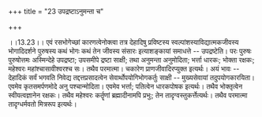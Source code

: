 +++
title = "23 उपद्रष्टाऽनुमन्ता च"

+++
  
  
।।13.23।। एवं रसभोगेच्छां कारणत्वेनोक्त्वा तत्र देहादिषु प्रविष्टस्य
स्वल्पांशस्याविद्यात्मकजीवस्य भोगादिदर्शने पुरुषस्य कथं भोगः कथं तेन
जीवस्य संसारः इत्याशङ्कायां समाधत्ते -- उपद्रष्टेति। परः पुरुषः
पुरुषोत्तमः अस्मिन्देहे उपद्रष्टा; उपसमीपे द्रष्टा साक्षी; तथा अनुमन्ता
अनुमोदिता; भर्त्ता धारकः; भोक्ता रक्षकः; महेश्वरः महांश्चासावीश्वरश्च
सः। तथैव परमात्मा। चकारेण प्राणजीवादिरप्युक्त इत्यर्थः। अयं भावः --
देहादिकं सर्वं भगवति निवेद्य तद्दत्तप्रसादत्वेन सेवार्थोपयोगिभोगकर्तुः
साक्षी -- मुख्यसेवायां तदुपयोगकारयिता। एवमेव कृतसमर्पणमोदे अनु
पश्चान्मोदिता। एवमेव भर्त्ता; पतित्वेन धारकपोषक इत्यर्थः। तथैव
भोक्तृत्वेन स्वीयत्वज्ञानेन रक्षकः। तथैव महेश्वरः कर्तॄणां
ब्रह्मादीनामपि प्रभुः; तेन तादृग्वस्तुकर्त्तेत्यर्थः। तथैव परमात्मा
तादृग्धर्मवतो मित्ररूप इत्यर्थः।  
  
